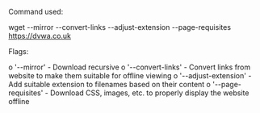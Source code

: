 Command used:

wget --mirror --convert-links --adjust-extension --page-requisites https://dvwa.co.uk

Flags:

o '--mirror' - Download recursive
o '--convert-links' - Convert links from website to make them suitable for offline viewing
o '--adjust-extension' - Add suitable extension to filenames based on their content
o '--page-requisites' - Download CSS, images, etc. to properly display the website offline

